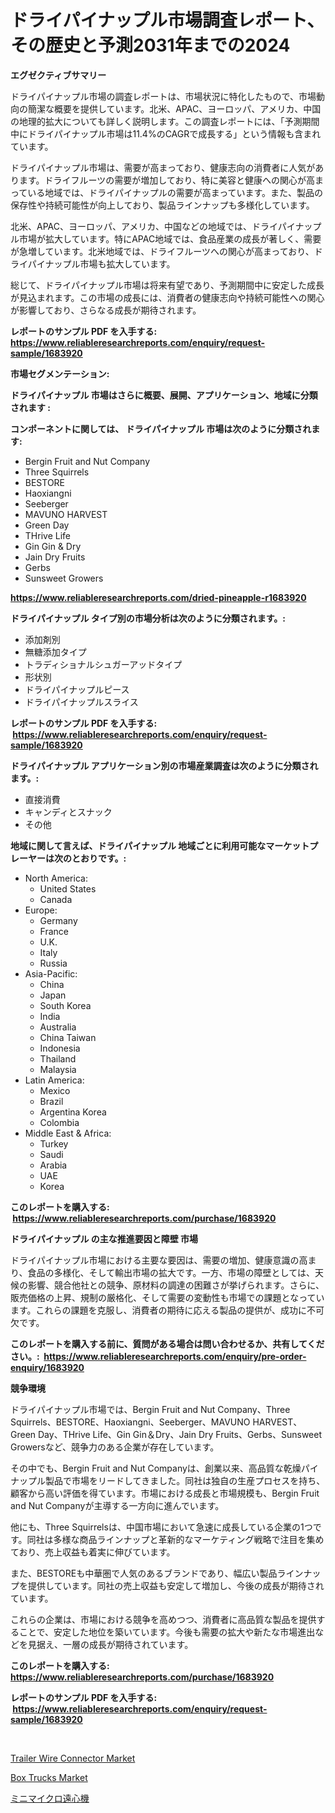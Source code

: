 <p><h1>ドライパイナップル市場調査レポート、その歴史と予測2031年までの2024</h1></p><p><strong>エグゼクティブサマリー</strong></p>
<p><p>ドライパイナップル市場の調査レポートは、市場状況に特化したもので、市場動向の簡潔な概要を提供しています。北米、APAC、ヨーロッパ、アメリカ、中国の地理的拡大についても詳しく説明します。この調査レポートには、「予測期間中にドライパイナップル市場は11.4%のCAGRで成長する」という情報も含まれています。</p><p>ドライパイナップル市場は、需要が高まっており、健康志向の消費者に人気があります。ドライフルーツの需要が増加しており、特に美容と健康への関心が高まっている地域では、ドライパイナップルの需要が高まっています。また、製品の保存性や持続可能性が向上しており、製品ラインナップも多様化しています。</p><p>北米、APAC、ヨーロッパ、アメリカ、中国などの地域では、ドライパイナップル市場が拡大しています。特にAPAC地域では、食品産業の成長が著しく、需要が急増しています。北米地域では、ドライフルーツへの関心が高まっており、ドライパイナップル市場も拡大しています。</p><p>総じて、ドライパイナップル市場は将来有望であり、予測期間中に安定した成長が見込まれます。この市場の成長には、消費者の健康志向や持続可能性への関心が影響しており、さらなる成長が期待されます。</p></p>
<p><strong>レポートのサンプル PDF を入手する: <a href="https://www.reliableresearchreports.com/enquiry/request-sample/1683920">https://www.reliableresearchreports.com/enquiry/request-sample/1683920</a></strong></p>
<p><strong>市場セグメンテーション:</strong></p>
<p><strong> ドライパイナップル 市場はさらに概要、展開、アプリケーション、地域に分類されます :</strong></p>
<p><strong>コンポーネントに関しては、 ドライパイナップル 市場は次のように分類されます: &nbsp;</strong></p>
<p><ul><li>Bergin Fruit and Nut Company</li><li>Three Squirrels</li><li>BESTORE</li><li>Haoxiangni</li><li>Seeberger</li><li>MAVUNO HARVEST</li><li>Green Day</li><li>THrive Life</li><li>Gin Gin & Dry</li><li>Jain Dry Fruits</li><li>Gerbs</li><li>Sunsweet Growers</li></ul></p>
<p><strong><a href="https://www.reliableresearchreports.com/dried-pineapple-r1683920">https://www.reliableresearchreports.com/dried-pineapple-r1683920</a></strong></p>
<p><strong> ドライパイナップル タイプ別の市場分析は次のように分類されます。:</strong></p>
<p><ul><li>添加剤別</li><li>無糖添加タイプ</li><li>トラディショナルシュガーアッドタイプ</li><li>形状別</li><li>ドライパイナップルピース</li><li>ドライパイナップルスライス</li></ul></p>
<p><strong>レポートのサンプル PDF を入手する: &nbsp;<a href="https://www.reliableresearchreports.com/enquiry/request-sample/1683920">https://www.reliableresearchreports.com/enquiry/request-sample/1683920</a></strong></p>
<p><strong> ドライパイナップル アプリケーション別の市場産業調査は次のように分類されます。:</strong></p>
<p><ul><li>直接消費</li><li>キャンディとスナック</li><li>その他</li></ul></p>
<p><strong>地域に関して言えば、ドライパイナップル 地域ごとに利用可能なマーケットプレーヤーは次のとおりです。:</strong></p>
<p><ul>
    <li>
        North America:
        <ul>
            <li>United States</li>
            <li>Canada</li>
        </ul>
    </li>
    <li>
        Europe:
        <ul>
            <li>Germany</li>
            <li>France</li>
            <li>U.K.</li>
            <li>Italy</li>
            <li>Russia</li>
        </ul>
    </li>
    <li>
        Asia-Pacific:
        <ul>
            <li>China</li>
            <li>Japan</li>
            <li>South Korea</li>
            <li>India</li>
            <li>Australia</li>
            <li>China Taiwan</li>
            <li>Indonesia</li>
            <li>Thailand</li>
            <li>Malaysia</li>
        </ul>
    </li>
    <li>
        Latin America:
        <ul>
            <li>Mexico</li>
            <li>Brazil</li>
            <li>Argentina Korea</li>
            <li>Colombia</li>
        </ul>
    </li>
    <li>
        Middle East & Africa:
        <ul>
            <li>Turkey</li>
            <li>Saudi</li>
            <li>Arabia</li>
            <li>UAE</li>
            <li>Korea</li>
        </ul>
    </li>
    </ul></p>
<p><strong>このレポートを購入する: &nbsp;<a href="https://www.reliableresearchreports.com/purchase/1683920">https://www.reliableresearchreports.com/purchase/1683920</a></strong></p>
<p><strong>ドライパイナップル の主な推進要因と障壁 市場</strong></p>
<p><p>ドライパイナップル市場における主要な要因は、需要の増加、健康意識の高まり、食品の多様化、そして輸出市場の拡大です。一方、市場の障壁としては、天候の影響、競合他社との競争、原材料の調達の困難さが挙げられます。さらに、販売価格の上昇、規制の厳格化、そして需要の変動性も市場での課題となっています。これらの課題を克服し、消費者の期待に応える製品の提供が、成功に不可欠です。</p></p>
<p><strong>このレポートを購入する前に、質問がある場合は問い合わせるか、共有してください。:&nbsp; <a href="https://www.reliableresearchreports.com/enquiry/pre-order-enquiry/1683920">https://www.reliableresearchreports.com/enquiry/pre-order-enquiry/1683920</a></strong></p>
<p><strong>競争環境</strong></p>
<p><p>ドライパイナップル市場では、Bergin Fruit and Nut Company、Three Squirrels、BESTORE、Haoxiangni、Seeberger、MAVUNO HARVEST、Green Day、THrive Life、Gin Gin＆Dry、Jain Dry Fruits、Gerbs、Sunsweet Growersなど、競争力のある企業が存在しています。</p><p>その中でも、Bergin Fruit and Nut Companyは、創業以来、高品質な乾燥パイナップル製品で市場をリードしてきました。同社は独自の生産プロセスを持ち、顧客から高い評価を得ています。市場における成長と市場規模も、Bergin Fruit and Nut Companyが主導する一方向に進んでいます。</p><p>他にも、Three Squirrelsは、中国市場において急速に成長している企業の1つです。同社は多様な商品ラインナップと革新的なマーケティング戦略で注目を集めており、売上収益も着実に伸びています。</p><p>また、BESTOREも中華圏で人気のあるブランドであり、幅広い製品ラインナップを提供しています。同社の売上収益も安定して増加し、今後の成長が期待されています。</p><p>これらの企業は、市場における競争を高めつつ、消費者に高品質な製品を提供することで、安定した地位を築いています。今後も需要の拡大や新たな市場進出などを見据え、一層の成長が期待されています。</p></p>
<p><strong>このレポートを購入する: &nbsp; <a href="https://www.reliableresearchreports.com/purchase/1683920">https://www.reliableresearchreports.com/purchase/1683920</a></strong></p>
<p><strong>レポートのサンプル PDF を入手する: &nbsp;<a href="https://www.reliableresearchreports.com/enquiry/request-sample/1683920">https://www.reliableresearchreports.com/enquiry/request-sample/1683920</a></strong><strong></strong></p>
<p>&nbsp;</p>
<p><p><a href="https://www.linkedin.com/pulse/global-trailer-wire-connector-market-size-trends-insights-ukzhf?trackingId=FlU6mtqay7u9bX8VjzZauA%3D%3D">Trailer Wire Connector Market</a></p><p><a href="https://www.linkedin.com/pulse/box-trucks-market-centers-aspects-growth-share-opportunity-laf4f?trackingId=Q77wICrFhAezW46LssRdwA%3D%3D">Box Trucks Market</a></p><p><a href="https://github.com/one-cool-chick/Market-Research-Report-List-1/blob/main/646293822087.md">ミニマイクロ遠心機</a></p></p>